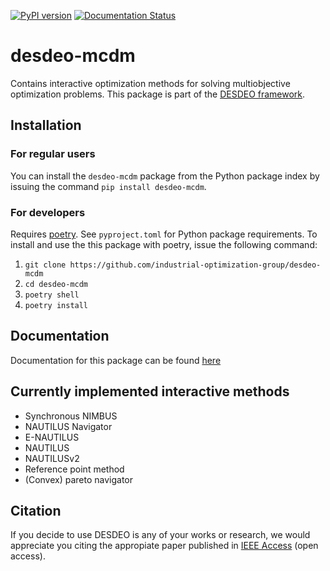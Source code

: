 [![PyPI version](https://badge.fury.io/py/desdeo-mcdm.svg)](https://badge.fury.io/py/desdeo-mcdm)
[![Documentation Status](https://readthedocs.org/projects/desdeo-mcdm/badge/?version=latest)](https://desdeo-mcdm.readthedocs.io/en/latest/?badge=latest)

# desdeo-mcdm

Contains interactive optimization methods for solving multiobjective optimization problems. This package is part of
the [DESDEO framework](https://github.com/industrial-optimization-group/DESDEO).

## Installation

### For regular users
You can install the `desdeo-mcdm` package from the Python package index by issuing the command `pip install desdeo-mcdm`.

### For developers
Requires [poetry](https://python-poetry.org/). See `pyproject.toml` for Python package requirements. To install and use the this package with poetry, issue the following command:

1. `git clone https://github.com/industrial-optimization-group/desdeo-mcdm`
2. `cd desdeo-mcdm`
3. `poetry shell`
4. `poetry install`

## Documentation

Documentation for this package can be found [here](https://desdeo-mcdm.readthedocs.io/en/latest/)

## Currently implemented interactive methods

- Synchronous NIMBUS
- NAUTILUS Navigator
- E-NAUTILUS
- NAUTILUS
- NAUTILUSv2
- Reference point method
- (Convex) pareto navigator

## Citation

If you decide to use DESDEO is any of your works or research, we would appreciate you citing the appropiate paper published in [IEEE Access](https://doi.org/10.1109/ACCESS.2021.3123825) (open access).
